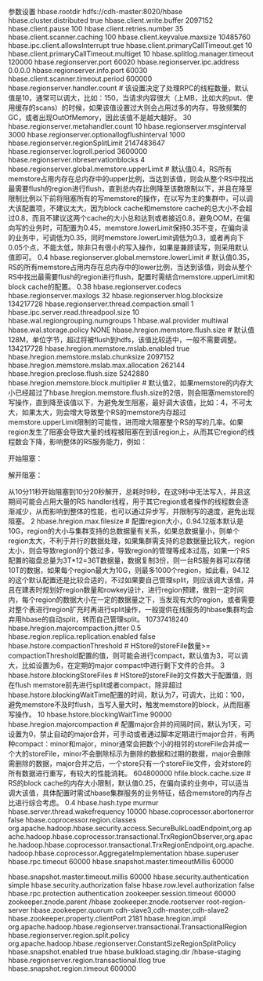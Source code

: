 参数设置
<configuration>
  <property>
    <name>hbase.rootdir</name>
    <value>hdfs://cdh-master:8020/hbase</value>
  </property>
  <property>
    <name>hbase.cluster.distributed</name>
    <value>true</value>
  </property>
  <property>
    <name>hbase.client.write.buffer</name>
    <value>2097152</value>
  </property>
  <property>
    <name>hbase.client.pause</name>
    <value>100</value>
  </property>
  <property>
    <name>hbase.client.retries.number</name>
    <value>35</value>
  </property>
  <property>
    <name>hbase.client.scanner.caching</name>
    <value>100</value>
  </property>
  <property>
    <name>hbase.client.keyvalue.maxsize</name>
    <value>10485760</value>
  </property>
  <property>
    <name>hbase.ipc.client.allowsInterrupt</name>
    <value>true</value>
  </property>
  <property>
    <name>hbase.client.primaryCallTimeout.get</name>
    <value>10</value>
  </property>
  <property>
    <name>hbase.client.primaryCallTimeout.multiget</name>
    <value>10</value>
  </property>
  <property>
    <name>hbase.splitlog.manager.timeout</name>
    <value>120000</value>
  </property>
  <property>
    <name>hbase.regionserver.port</name>
    <value>60020</value>
  </property>
  <property>
    <name>hbase.regionserver.ipc.address</name>
    <value>0.0.0.0</value>
  </property>
  <property>
    <name>hbase.regionserver.info.port</name>
    <value>60030</value>
  </property>
  <property>
    <name>hbase.client.scanner.timeout.period</name>
    <value>600000</value>
  </property>
  <property>
    <name>hbase.regionserver.handler.count</name> # 该设置决定了处理RPC的线程数量，默认值是10，通常可以调大，比如：150，当请求内容很大（上MB，比如大的put、使用缓存的scans）的时候，如果该值设置过大则会占用过多的内存，导致频繁的GC，或者出现OutOfMemory，因此该值不是越大越好。
    <value>30</value>
  </property>
  <property>
    <name>hbase.regionserver.metahandler.count</name>
    <value>10</value>
  </property>
  <property>
    <name>hbase.regionserver.msginterval</name>
    <value>3000</value>
  </property>
  <property>
    <name>hbase.regionserver.optionallogflushinterval</name>
    <value>1000</value>
  </property>
  <property>
    <name>hbase.regionserver.regionSplitLimit</name>
    <value>2147483647</value>
  </property>
  <property>
    <name>hbase.regionserver.logroll.period</name>
    <value>3600000</value>
  </property>
  <property>
    <name>hbase.regionserver.nbreservationblocks</name>
    <value>4</value>
  </property>
  <property>
    <name>hbase.regionserver.global.memstore.upperLimit</name> # 默认值0.4，RS所有memstore占用内存在总内存中的upper比例，当达到该值，则会从整个RS中找出最需要flush的region进行flush，直到总内存比例降至该数限制以下，并且在降至限制比例以下前将阻塞所有的写memstore的操作，在以写为主的集群中，可以调大该配置项，不建议太大，因为block cache和memstore cache的总大小不会超过0.8，而且不建议这两个cache的大小总和达到或者接近0.8，避免OOM，在偏向写的业务时，可配置为0.45，memstore.lowerLimit保持0.35不变，在偏向读的业务中，可调低为0.35，同时memstore.lowerLimit调低为0.3，或者再向下0.05个点，不能太低，除非只有很小的写入操作，如果是兼顾读写，则采用默认值即可。
    <value>0.4</value> 
  </property>
  <property>
    <name>hbase.regionserver.global.memstore.lowerLimit</name> # 默认值0.35，RS的所有memstore占用内存在总内存中的lower比例，当达到该值，则会从整个RS中找出最需要flush的region进行flush，配置时需结合memstore.upperLimit和block cache的配置。
    <value>0.38</value>
  </property>
  <property>
    <name>hbase.regionserver.codecs</name>
    <value></value>
  </property>
  <property>
    <name>hbase.regionserver.maxlogs</name>
    <value>32</value>
  </property>
  <property>
    <name>hbase.regionserver.hlog.blocksize</name>
    <value>134217728</value>
  </property>
  <property>
    <name>hbase.regionserver.thread.compaction.small</name>
    <value>1</value>
  </property>
  <property>
    <name>hbase.ipc.server.read.threadpool.size</name>
    <value>10</value>
  </property>
  <property>
    <name>hbase.wal.regiongrouping.numgroups</name>
    <value>1</value>
  </property>
  <property>
    <name>hbase.wal.provider</name>
    <value>multiwal</value>
  </property>
  <property>
    <name>hbase.wal.storage.policy</name>
    <value>NONE</value>
  </property>
  <property>
    <name>hbase.hregion.memstore.flush.size</name> # 默认值128M，单位字节，超过将被flush到hdfs，该值比较适中，一般不需要调整。
    <value>134217728</value>
  </property>
  <property>
    <name>hbase.hregion.memstore.mslab.enabled</name>
    <value>true</value>
  </property>
  <property>
    <name>hbase.hregion.memstore.mslab.chunksize</name>
    <value>2097152</value>
  </property>
  <property>
    <name>hbase.hregion.memstore.mslab.max.allocation</name>
    <value>262144</value>
  </property>
  <property>
    <name>hbase.hregion.preclose.flush.size</name>
    <value>5242880</value>
  </property>
  <property>
    <name>hbase.hregion.memstore.block.multiplier</name> # 默认值2，如果memstore的内存大小已经超过了hbase.hregion.memstore.flush.size的2倍，则会阻塞memstore的写操作，直到降至该值以下，为避免发生阻塞，最好调大该值，比如：4，不可太大，如果太大，则会增大导致整个RS的memstore内存超过memstore.upperLimit限制的可能性，进而增大阻塞整个RS的写的几率。如果region发生了阻塞会导致大量的线程被阻塞在到该region上，从而其它region的线程数会下降，影响整体的RS服务能力，例如：

开始阻塞：


 解开阻塞： 

 从10分11秒开始阻塞到10分20秒解开，总耗时9秒，在这9秒中无法写入，并且这期间可能会占用大量的RS handler线程，用于其它region或者操作的线程数会逐渐减少，从而影响到整体的性能，也可以通过异步写，并限制写的速度，避免出现阻塞。
    <value>2</value>
  </property>
  <property>
    <name>hbase.hregion.max.filesize</name> # 配置region大小，0.94.12版本默认是10G，region的大小与集群支持的总数据量有关系，如果总数据量小，则单个region太大，不利于并行的数据处理，如果集群需支持的总数据量比较大，region太小，则会导致region的个数过多，导致region的管理等成本过高，如果一个RS配置的磁盘总量为3T*12=36T数据量，数据复制3份，则一台RS服务器可以存储10T的数据，如果每个region最大为10G，则最多1000个region，如此看，94.12的这个默认配置还是比较合适的，不过如果要自己管理split，则应该调大该值，并且在建表时规划好region数量和rowkey设计，进行region预建，做到一定时间内，每个region的数据大小在一定的数据量之下，当发现有大的region，或者需要对整个表进行region扩充时再进行split操作，一般提供在线服务的hbase集群均会弃用hbase的自动split，转而自己管理split。
    <value>10737418240</value>
  </property>
  <property>
    <name>hbase.hregion.majorcompaction.jitter</name>
    <value>0.5</value>
  </property>
  <property>
    <name>hbase.region.replica.replication.enabled</name>
    <value>false</value>
  </property>
  <property>
    <name>hbase.hstore.compactionThreshold</name> # HStore的storeFile数量>= compactionThreshold配置的值，则可能会进行compact，默认值为3，可以调大，比如设置为6，在定期的major compact中进行剩下文件的合并。
    <value>3</value>
  </property>
  <property>
    <name>hbase.hstore.blockingStoreFiles</name> # HStore的storeFile的文件数大于配置值，则在flush memstore前先进行split或者compact，除非超过hbase.hstore.blockingWaitTime配置的时间，默认为7，可调大，比如：100，避免memstore不及时flush，当写入量大时，触发memstore的block，从而阻塞写操作。
    <value>10</value>
  </property>
  <property>
    <name>hbase.hstore.blockingWaitTime</name>
    <value>90000</value>
  </property>
  <property>
    <name>hbase.hregion.majorcompaction</name> # 配置major合并的间隔时间，默认为1天，可设置为0，禁止自动的major合并，可手动或者通过脚本定期进行major合并，有两种compact：minor和major，minor通常会把数个小的相邻的storeFile合并成一个大的storeFile，minor不会删除标示为删除的数据和过期的数据，major会删除需删除的数据，major合并之后，一个store只有一个storeFile文件，会对store的所有数据进行重写，有较大的性能消耗。
    <value>604800000</value>
  </property>
  <property>
    <name>hfile.block.cache.size</name> # RS的block cache的内存大小限制，默认值0.25，在偏向读的业务中，可以适当调大该值，具体配置时需试hbase集群服务的业务特征，结合memstore的内存占比进行综合考虑。
    <value>0.4</value>
  </property>
  <property>
    <name>hbase.hash.type</name>
    <value>murmur</value>
  </property>
  <property>
    <name>hbase.server.thread.wakefrequency</name>
    <value>10000</value>
  </property>
  <property>
    <name>hbase.coprocessor.abortonerror</name>
    <value>false</value>
  </property>
  <property>
    <name>hbase.coprocessor.region.classes</name>
    <value>org.apache.hadoop.hbase.security.access.SecureBulkLoadEndpoint,org.apache.hadoop.hbase.coprocessor.transactional.TrxRegionObserver,org.apache.hadoop.hbase.coprocessor.transactional.TrxRegionEndpoint,org.apache.hadoop.hbase.coprocessor.AggregateImplementation</value>
  </property>
  <property>
    <name>hbase.superuser</name>
    <value></value>
  </property>
  <property>
    <name>hbase.rpc.timeout</name>
    <value>60000</value>
  </property>
  <property>
    <name>hbase.snapshot.master.timeoutMillis</name>
    <value>60000</value>
  </property>
  <!--'hbase.snapshot.region.timeout', originally set to '60000' (non-final), is overridden below by a safety valve-->
  <property>
    <name>hbase.snapshot.master.timeout.millis</name>
    <value>60000</value>
  </property>
  <property>
    <name>hbase.security.authentication</name>
    <value>simple</value>
  </property>
  <property>
    <name>hbase.security.authorization</name>
    <value>false</value>
  </property>
  <property>
    <name>hbase.row.level.authorization</name>
    <value>false</value>
  </property>
  <property>
    <name>hbase.rpc.protection</name>
    <value>authentication</value>
  </property>
  <property>
    <name>zookeeper.session.timeout</name>
    <value>60000</value>
  </property>
  <property>
    <name>zookeeper.znode.parent</name>
    <value>/hbase</value>
  </property>
  <property>
    <name>zookeeper.znode.rootserver</name>
    <value>root-region-server</value>
  </property>
  <property>
    <name>hbase.zookeeper.quorum</name>
    <value>cdh-slave3,cdh-master,cdh-slave2</value>
  </property>
  <property>
    <name>hbase.zookeeper.property.clientPort</name>
    <value>2181</value>
  </property>
  <!--'hbase.bulkload.staging.dir', originally set to '/tmp/hbase-staging' (non-final), is overridden below by a safety valve-->
  <property>
    <name>hbase.hregion.impl</name>
    <value>org.apache.hadoop.hbase.regionserver.transactional.TransactionalRegion</value>
  </property>
  <property>
    <name>hbase.regionserver.region.split.policy</name>
    <value>org.apache.hadoop.hbase.regionserver.ConstantSizeRegionSplitPolicy</value>
  </property>
  <property>
    <name>hbase.snapshot.enabled</name>
    <value>true</value>
  </property>
  <property>
    <name>hbase.bulkload.staging.dir</name>
    <value>/hbase-staging</value>
  </property>
  <property>
    <name>hbase.regionserver.region.transactional.tlog</name>
    <value>true</value>
  </property>
  <property>
    <name>hbase.snapshot.region.timeout</name>
    <value>600000</value>
  </property>
</configuration>